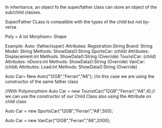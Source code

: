 In inheritance, an object fo the super/father class can store an object of the sub/child classes.

Super/Father CLass is compatible with the types of the child but not by-versa

Poly = A lot
Morphism= Shape

Example:
    Auto: (father/super)
        Attributes: Registration:String
                    Brand: String
                    Model: String
        Methods:
                    ShowData():String
    SportsCar: (child)
        Attributes: Displacement:int
        Methods:
                    ShowData():String (Override)
    TouristCar: (child)
        Attributes: nDoors:int
        Methods:
                    ShowData():String (Override)
    VanCar: (child)
        Attributes: Load:int
        Methods:
                    ShowData():String (Override)

 Auto Car= New Auto("12GB","Ferrari","A8"); //in this case we are using the constructor of the same father class

//With Polymorphism
Auto Car = new TouristCar("12GB","Ferrari","A8",4);// we can use the constructor of our Child Class also using the Attribute on child class

Auto Car = new SportsCar("12GB","Ferrari","A8",500);

Auto Car = new VanCar("12GB","Ferrari","A8",2000);
